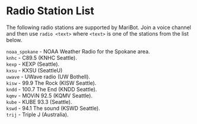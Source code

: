 # Radio Station List
The following radio stations are supported by MariBot. Join a voice channel and then use `radio <text>` where `<text>` is one of the stations from the list below.  

`noaa_spokane` - NOAA Weather Radio for the Spokane area.  
`knhc` - C89.5 (KNHC Seattle).  
`kexp` - KEXP (Seattle).  
`kxsu` - KXSU (SeattleU)  
`uwave` - UWave radio (UW Bothell).  
`kisw` - 99.9 The Rock (KISW Seattle).  
`kndd` - 100.7 The End (KNDD Seattle).  
`kqmv` - MOViN 92.5 (KQMV Seattle).  
`kube` - KUBE 93.3 (Seattle).  
`kswd` - 94.1 The sound (KSWD Seattle).  
`trij` - Triple J (Australia).  
